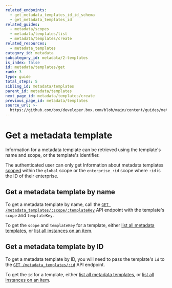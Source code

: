 ```yaml
---
related_endpoints:
  - get_metadata_templates_id_id_schema
  - get_metadata_templates_id
related_guides:
  - metadata/scopes
  - metadata/templates/list
  - metadata/templates/create
related_resources:
  - metadata_templates
category_id: metadata
subcategory_id: metadata/2-templates
is_index: false
id: metadata/templates/get
rank: 3
type: guide
total_steps: 5
sibling_id: metadata/templates
parent_id: metadata/templates
next_page_id: metadata/templates/create
previous_page_id: metadata/templates
source_url: >-
  https://github.com/box/developer.box.com/blob/main/content/guides/metadata/2-templates/3-get.md
---
```

# Get a metadata template

Information for a metadata template can be retrieved using the template's name
and scope, or the template's identifier.

<Message>

The authenticated user can only get Information about metadata templates
[scoped][scopes] within the `global` scope or the `enterprise_:id` scope where
`:id` is  the ID of their enterprise.

</Message>

## Get a metadata template by name

To get a metadata template by name, call the [`GET
/metadata_templates/:scope/:templateKey`][e_by_name] API endpoint with the
template's `scope` and `templateKey`.

<Samples id='get_metadata_templates_id_id_schema' >

</Samples>

<Message>

To get the `scope` and `templateKey` for a template, either
[list all metadata templates][g_list_templates], or
[list all instances on an item][g_list_instances_item].

</Message>

## Get a metadata template by ID

To get a metadata template by ID, you will need to pass the template's
`id` to the [`GET
/metadata_templates/:id`][e_by_id] API endpoint.

<Samples id='get_metadata_templates_id' >

</Samples>

<Message>

To get the `id` for a template, either
[list all metadata templates][g_list_templates], or
[list all instances on an item][g_list_instances_item].

</Message>

[e_by_name]: e://get_metadata_templates_id_id_schema
[e_by_id]: e://get_metadata_templates_id
[scopes]: g://metadata/scopes
[g_list_templates]: g://metadata/templates/list
[g_list_instances_item]: g://metadata/instances/list